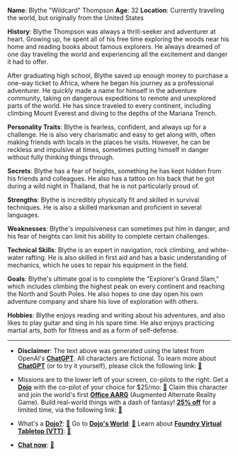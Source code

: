 **Name**: Blythe "Wildcard" Thompson
**Age**: 32
**Location**: Currently traveling the world, but originally from the United States

**History**: Blythe Thompson was always a thrill-seeker and adventurer at heart. Growing up, he spent all of his free time exploring the woods near his home and reading books about famous explorers. He always dreamed of one day traveling the world and experiencing all the excitement and danger it had to offer.

After graduating high school, Blythe saved up enough money to purchase a one-way ticket to Africa, where he began his journey as a professional adventurer. He quickly made a name for himself in the adventure community, taking on dangerous expeditions to remote and unexplored parts of the world. He has since traveled to every continent, including climbing Mount Everest and diving to the depths of the Mariana Trench.

**Personality Traits**: Blythe is fearless, confident, and always up for a challenge. He is also very charismatic and easy to get along with, often making friends with locals in the places he visits. However, he can be reckless and impulsive at times, sometimes putting himself in danger without fully thinking things through.

**Secrets**: Blythe has a fear of heights, something he has kept hidden from his friends and colleagues. He also has a tattoo on his back that he got during a wild night in Thailand, that he is not particularly proud of.

**Strengths**: Blythe is incredibly physically fit and skilled in survival techniques. He is also a skilled marksman and proficient in several languages.

**Weaknesses**: Blythe's impulsiveness can sometimes put him in danger, and his fear of heights can limit his ability to complete certain challenges.

**Technical Skills**: Blythe is an expert in navigation, rock climbing, and white-water rafting. He is also skilled in first aid and has a basic understanding of mechanics, which he uses to repair his equipment in the field.

**Goals**: Blythe's ultimate goal is to complete the "Explorer's Grand Slam," which includes climbing the highest peak on every continent and reaching the North and South Poles. He also hopes to one day open his own adventure company and share his love of exploration with others.

**Hobbies**: Blythe enjoys reading and writing about his adventures, and also likes to play guitar and sing in his spare time. He also enjoys practicing martial arts, both for fitness and as a form of self-defense.
 

---
* **Disclaimer**: The text above was generated using the latest from OpenAI's [**ChatGPT**](https://openai.com/blog/chatgpt/).  All characters are fictional.  To learn more about [**ChatGPT**](https://openai.com/blog/chatgpt/) (or to try it yourself), please click the following link: [:closed_book:](https://openai.com/blog/chatgpt/)

* Missions are to the lower left of your screen, co-pilots to the right. Get a [**Dojo**](https://workmates.live/marketplace) with the co-pilot of your choice for $25/mo: [:green_book:](https://workmates.live/marketplace) Claim this character and join the world's first [**Office AARG**](https://dojos.world) (Augmented Alternate Reality Game). Build real-world things with a dash of fantasy! [**25% off**](https://blog.workmates.live/deal-on-a-dojo) for a limited time, via the following link: [:green_book:](https://blog.workmates.live/deal-on-a-dojo) 

* What's a [**Dojo?**](https://workdojos.com): [:blue_book:](https://workdojos.com)  Go to [**Dojo's World**](https://dojos.world): [:blue_book:](https://dojos.world)  Learn about [**Foundry Virtual Tabletop (VTT)**](https://foundryvtt.com): [:closed_book:](https://foundryvtt.com/)

* [**Chat now**](https://chat.workmates.live/channel/support): [:ledger:](https://chat.workmates.live/channel/support)